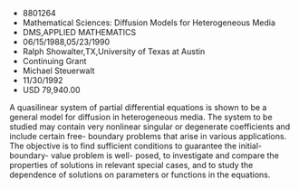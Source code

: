 
* 8801264
* Mathematical Sciences: Diffusion Models for Heterogeneous Media
* DMS,APPLIED MATHEMATICS
* 06/15/1988,05/23/1990
* Ralph Showalter,TX,University of Texas at Austin
* Continuing Grant
* Michael Steuerwalt
* 11/30/1992
* USD 79,940.00

A quasilinear system of partial differential equations is shown to be a general
model for diffusion in heterogeneous media. The system to be studied may contain
very nonlinear singular or degenerate coefficients and include certain free-
boundary problems that arise in various applications. The objective is to find
sufficient conditions to guarantee the initial-boundary- value problem is well-
posed, to investigate and compare the properties of solutions in relevant
special cases, and to study the dependence of solutions on parameters or
functions in the equations.
